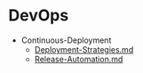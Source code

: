 
# DevOps

- Continuous-Deployment
  - [Deployment-Strategies.md](./Deployment-Strategies.md)
  - [Release-Automation.md](./Release-Automation.md)
